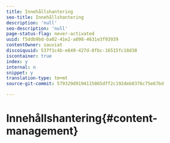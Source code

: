```yaml
---
title: Innehållshantering
seo-title: Innehållshantering
description: 'null'
seo-description: 'null'
page-status-flag: never-activated
uuid: f5ddb9bd-ba02-41e2-a898-4631e3f93939
contentOwner: sauviat
discoiquuid: 537f1c4b-e649-427d-8fbc-16515fc18d38
iscontainer: true
index: y
internal: n
snippet: y
translation-type: tm+mt
source-git-commit: 579329d9194115065dff2c192deb0376c75e67bd

---
```



# Innehållshantering{#content-management}

